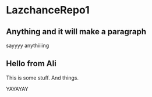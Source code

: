 # LazchanceRepo1

## Anything and it will make a paragraph
  sayyyy anythiiiing

## Hello from Ali

This is some stuff. And things.

YAYAYAY

